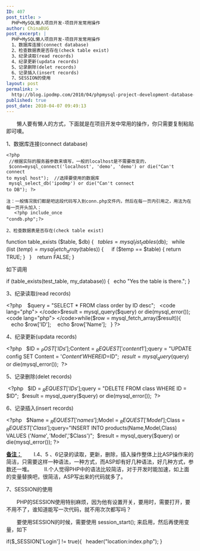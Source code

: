 ```yaml
---
ID: 407
post_title: >
  PHP+MySQL懒人项目开发-项目开发常用操作
author: ChinaBUG
post_excerpt: |
  PHP+MySQL懒人项目开发-项目开发常用操作
  1、数据库连接(connect database)
  2、检查数据表是否存在(check table exist)
  3、纪录读取(read records)
  4、纪录更新(updata records)
  5、记录删除(delet records)
  6、记录插入(insert records)
  7、SESSION的使用
layout: post
permalink: >
  http://blog.ipodmp.com/2010/04/phpmysql-project-development-database-operations.html
published: true
post_date: 2010-04-07 09:49:13
---
```

　　懒人要有懒人的方式，下面就是在项目开发中常用的操作，你只需要复制粘贴即可噢。

1、数据库连接(connect database) 

<code lang="php">&lt;?php
 //根据实际的服务器参数来填写，一般的localhost是不需要改变的，
 $conn=mysql_connect('localhost', 'demo', 'demo') or die("Can't connect to mysql host");
 //选择要使用的数据库
</code><code lang="php"> mysql_select_db('ipodmp') or die("Can't connect to DB");
?&gt;</code> 

<code lang="php">注：</code><code lang="php">一般情况我们都是吧这段代码写入到conn.php文件内，然后在每一页内引用之，用法为在每一页开头加入：
   </code><code lang="php">&lt;?php include_once "condb.php";?&gt;</code> 

<code lang="php">2、检查数据表是否存在(check table exist)</code> 

function table_exists ($table, $db) {
<code lang="php"> </code>$tables = mysql_list_tables ($db);
<code lang="php"> </code>while (list ($temp) = mysql_fetch_array ($tables)) {
<code lang="php"> <code lang="php"> </code></code> if ($temp == $table) { return TRUE; }
<code lang="php"> </code>}
<code lang="php"> </code> return FALSE;
}  

如下调用 

if (table_exists(test_table, my_database)) {
<code lang="php"> </code>echo "Yes the table is there.";
} 

3、纪录读取(read records) 

&lt;?php 
<code lang="php"> </code>$query = "SELECT * FROM class order by ID desc";  
<code lang="php"> </code>$result = mysql_query($query) or die(mysql_error());
<code lang="php"> </code>while($row = mysql_fetch_array($result)){
<code lang="php"> <code lang="php"> </code></code>echo $row['ID'];
<code lang="php"> <code lang="php"> </code></code>echo $row['Name'];
<code lang="php"> </code>}
?&gt; 

4、纪录更新(updata records) 

&lt;?php 
 $ID = $_POST['IDs'];
 $Content = $_REQUEST['content1'];
 $query = "UPDATE config SET Content = '$Content' WHERE ID =$ID";
 $result = mysql_query($query) or die(mysql_error());
 ?&gt; 

5、记录删除(delet records) 

 &lt;?php 
 $ID = $_REQUEST['IDs'];
 $query = "DELETE FROM class WHERE ID = $ID";
 $result = mysql_query($query) or die(mysql_error()); 
?&gt; 

6、记录插入(insert records) 

&lt;?php 
 $Name = $_REQUEST['names'];
 $Model = $_REQUEST['Model'];
 $Class = $_REQUEST['Class'];
 $query="INSERT INTO products(Name,Model,Class) VALUES ('$Name','$Model','$Class')";
 $result = mysql_query($query) or die(mysql_error());
?&gt; 

<strong><span style="text-decoration: underline;">备注：</span></strong>
　　I.4、5 、6记录的读取，更新，删除，插入操作整体上比ASP操作来的简洁，只需要这样一种语法，一种方式，而ASP却有好几种语法，好几种方式，参数还一堆。
　　II.个人觉得PHP中的语法比较简洁，对于开发时能加速，如上面的变量替换吧，很简洁，ASP写出来的代码就多了。

7、SESSION的使用

　　PHP的SESSION使用特别麻烦，因为他有设置开关，要用时，需要打开，要不用不了，谁知道能写一次代码，就不用次次都写吗？

　　要使用SESSION的时候，需要使用 session_start(); 来启用，然后再使用变量，如下

if($_SESSION['Login'] != true){
<code lang="php"> </code>header("location:index.php");
}